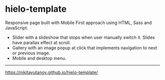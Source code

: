 # hielo-template

Responsive page built with Mobile First approach using HTML, Sass and JavaScript.

- Slider with a slideshow that stops when user manually switch it. Slides have parallax effect at scroll.
- Gallery with an image popup at click that implements navigation to next or previous image.
- Mobile and desktop menu.

____

https://nikitayutanov.github.io/hielo-template/